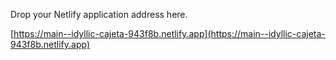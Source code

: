 Drop your Netlify application address here.

[https://main--idyllic-cajeta-943f8b.netlify.app](https://main--idyllic-cajeta-943f8b.netlify.app)